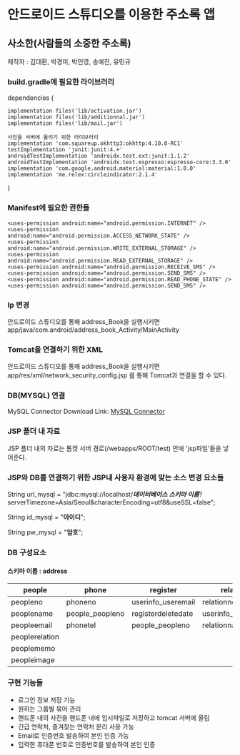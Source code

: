 # 안드로이드 스튜디오를 이용한 주소록 앱





## 사소한(사람들의 소중한 주소록)
제작자 : 김대환, 박경미, 박인영, 송예진, 유민규





### build.gradle에 필요한 라이브러리

dependencies {

    implementation files('lib/activation.jar')
    implementation files('lib/additionnal.jar')
    implementation files('lib/mail.jar')
    
    사진을 서버에 올리기 위한 라이브러리
    implementation 'com.squareup.okhttp3:okhttp:4.10.0-RC1'
    testImplementation 'junit:junit:4.+'
    androidTestImplementation 'androidx.test.ext:junit:1.1.2'
    androidTestImplementation 'androidx.test.espresso:espresso-core:3.3.0'
    implementation 'com.google.android.material:material:1.0.0'
    implementation 'me.relex:circleindicator:2.1.4'
    
}





### Manifest에 필요한 권한들

    <uses-permission android:name="android.permission.INTERNET" />
    <uses-permission android:name="android.permission.ACCESS_NETWORK_STATE" />
    <uses-permission android:name="android.permission.WRITE_EXTERNAL_STORAGE" />
    <uses-permission android:name="android.permission.READ_EXTERNAL_STORAGE" />
    <uses-permission android:name="android.permission.RECEIVE_SMS" />
    <uses-permission android:name="android.permission.SEND_SMS" />
    <uses-permission android:name="android.permission.READ_PHONE_STATE" />
    <uses-permission android:name="android.permission.SEND_SMS" />
 



### Ip 변경

안드로이드 스튜디오를 통해 address_Book을 실행시키면 app/java/com.android/address_book_Activity/MainActivity 




### Tomcat을 연결하기 위한 XML

안드로이드 스튜디오를 통해 address_Book을 실행시키면 app/res/xml/network_security_config.jsp 를 통해 Tomcat과 연결을 할 수 있다.





### DB(MYSQL) 연결

MySQL Connector Download Link: [MySQL Connector][Connector]

[Connector]: https://dev.mysql.com/downloads/connector/j/8.0.html





### JSP 폴더 내 자료

JSP 폴더 내의 자료는 톰켓 서버 경로(/webapps/ROOT/test) 안에 'jsp파일'들을 넣어준다.





### JSP와 DB를 연결하기 위한 JSP내 사용자 환경에 맞는 소스 변경 요소들

String url_mysql = "jdbc:mysql://localhost/___데이터베이스 스키마 이름___?serverTimezone=Asia/Seoul&characterEncoding=utf8&useSSL=false";

String id_mysql = "**아이디**";

String pw_mysql = "**암호**";






### DB 구성요소
#### 스키마 이름 : address
|people|phone|register|relation|statuspeople|userinfo|
|------|------|------|------|------|------|
|peopleno|phoneno|userinfo_useremail|relationno|people_peopleno|useremail|
|peoplename|people_peopleno|registerdeletedate|userinfo_useremail|userinfo_useremail|username|
|peopleemail|phonetel|people_peopleno|relationname|peopleemg|userpw|
|peoplerelation||||peoplefavorite|userphone|
|peoplememo|||||userdeletedate|
|peopleimage|||||userimage|





### 구현 기능들
* 로그인 정보 저장 기능
* 원하는 그룹별 묶어 관리
* 핸드폰 내의 사진을 핸드폰 내에 임시파일로 저장하고 tomcat 서버에 올림
* 긴급 연락처, 즐겨찾는 연락처 분리 사용 가능
* Email로 인증번호 발송하여 본인 인증 가능
* 입력한 휴대폰 번호로 인증번호를 발송하여 본인 인증 
